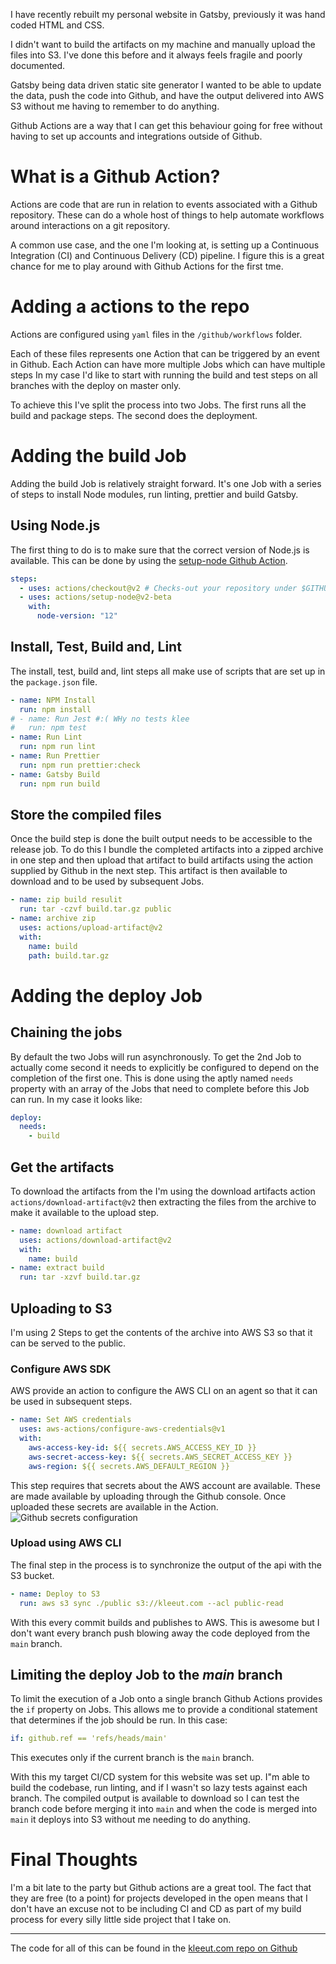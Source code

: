 I have recently rebuilt my personal website in Gatsby, previously it was hand coded HTML and CSS.

I didn't want to build the artifacts on my machine and manually upload the files into S3. I've done this before and it always feels fragile and poorly documented.

Gatsby being data driven static site generator I wanted to be able to update the data, push the code into Github, and have the output delivered into AWS S3 without me having to remember to do anything.

Github Actions are a way that I can get this behaviour going for free without having to set up accounts and integrations outside of Github.

# What is a Github Action?

Actions are code that are run in relation to events associated with a Github repository. These can do a whole host of things to help automate workflows around interactions on a git repository.

A common use case, and the one I'm looking at, is setting up a Continuous Integration (CI) and Continuous Delivery (CD) pipeline. I figure this is a great chance for me to play around with Github Actions for the first tme.

# Adding a actions to the repo

Actions are configured using `yaml` files in the `/github/workflows` folder.

Each of these files represents one Action that can be triggered by an event in Github. Each Action can have more multiple Jobs which can have multiple steps
In my case I'd like to start with running the build and test steps on all branches with the deploy on master only.

To achieve this I've split the process into two Jobs. The first runs all the build and package steps. The second does the deployment.

# Adding the build Job

Adding the build Job is relatively straight forward. It's one Job with a series of steps to install Node modules, run linting, prettier and build Gatsby.

## Using Node.js

The first thing to do is to make sure that the correct version of Node.js is available. This can be done by using the [setup-node Github Action](https://github.com/actions/setup-node).

```yaml
steps:
  - uses: actions/checkout@v2 # Checks-out your repository under $GITHUB_WORKSPACE, so your job can access it
  - uses: actions/setup-node@v2-beta
    with:
      node-version: "12"
```

## Install, Test, Build and, Lint

The install, test, build and, lint steps all make use of scripts that are set up in the `package.json` file.

```yaml
- name: NPM Install
  run: npm install
# - name: Run Jest #:( WHy no tests klee
#   run: npm test
- name: Run Lint
  run: npm run lint
- name: Run Prettier
  run: npm run prettier:check
- name: Gatsby Build
  run: npm run build
```

## Store the compiled files

Once the build step is done the built output needs to be accessible to the release job. To do this I bundle the completed artifacts into a zipped archive in one step and then upload that artifact to build artifacts using the action supplied by Github in the next step. This artifact is then available to download and to be used by subsequent Jobs.

```yaml
- name: zip build resulit
  run: tar -czvf build.tar.gz public
- name: archive zip
  uses: actions/upload-artifact@v2
  with:
    name: build
    path: build.tar.gz
```

# Adding the deploy Job

## Chaining the jobs

By default the two Jobs will run asynchronously. To get the 2nd Job to actually come second it needs to explicitly be configured to depend on the completion of the first one. This is done using the aptly named `needs` property with an array of the Jobs that need to complete before this Job can run.
In my case it looks like:

```yaml
deploy:
  needs:
    - build
```

## Get the artifacts

To download the artifacts from the I'm using the download artifacts action `actions/download-artifact@v2` then extracting the files from the archive to make it available to the upload step.

```yaml
- name: download artifact
  uses: actions/download-artifact@v2
  with:
    name: build
- name: extract build
  run: tar -xzvf build.tar.gz
```

## Uploading to S3

I'm using 2 Steps to get the contents of the archive into AWS S3 so that it can be served to the public.

### Configure AWS SDK

AWS provide an action to configure the AWS CLI on an agent so that it can be used in subsequent steps.

```yaml
- name: Set AWS credentials
  uses: aws-actions/configure-aws-credentials@v1
  with:
    aws-access-key-id: ${{ secrets.AWS_ACCESS_KEY_ID }}
    aws-secret-access-key: ${{ secrets.AWS_SECRET_ACCESS_KEY }}
    aws-region: ${{ secrets.AWS_DEFAULT_REGION }}
```

This step requires that secrets about the AWS account are available. These are made available by uploading through the Github console. Once uploaded these secrets are available in the Action.
![Github secrets configuration](https://dev-to-uploads.s3.amazonaws.com/i/a915qf6qew179o77e18e.png)

### Upload using AWS CLI

The final step in the process is to synchronize the output of the api with the S3 bucket.

```yaml
- name: Deploy to S3
  run: aws s3 sync ./public s3://kleeut.com --acl public-read
```

With this every commit builds and publishes to AWS. This is awesome but I don't want every branch push blowing away the code deployed from the `main` branch.

## Limiting the deploy Job to the _main_ branch

To limit the execution of a Job onto a single branch Github Actions provides the `if` property on Jobs. This allows me to provide a conditional statement that determines if the job should be run. In this case:

```yaml
if: github.ref == 'refs/heads/main'
```

This executes only if the current branch is the `main` branch.

With this my target CI/CD system for this website was set up. I"m able to build the codebase, run linting, and if I wasn't so lazy tests against each branch. The compiled output is available to download so I can test the branch code before merging it into `main` and when the code is merged into `main` it deploys into S3 without me needing to do anything.

# Final Thoughts

I'm a bit late to the party but Github actions are a great tool. The fact that they are free (to a point) for projects developed in the open means that I don't have an excuse not to be including CI and CD as part of my build process for every silly little side project that I take on.

---

The code for all of this can be found in the [kleeut.com repo on Github](https://github.com/KleeUT/kleeut.com)
